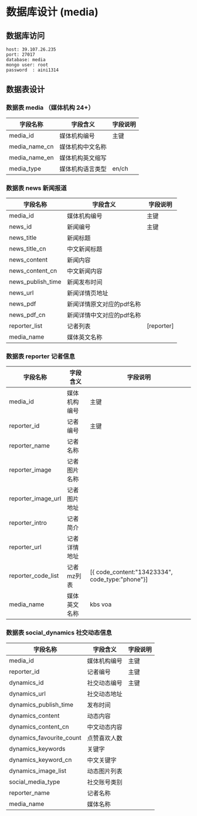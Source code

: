# 数据库设计 (media)

## 数据库访问

```text
host: 39.107.26.235
port: 27017
database: media
mongo user: root
password  : aini1314
```

## 数据表设计

### 数据表 media （媒体机构 24+）

| 字段名称 | 字段含义   | 字段说明 |
| ----|--------|----|
| media_id | 媒体机构编号 | 主键 |
| media_name_cn | 媒体机构中文名称 |    |
| media_name_en | 媒体机构英文缩写 |    |
| media_type | 媒体机构语言类型 | en/ch |

### 数据表 news 新闻报道

| 字段名称 | 字段含义 | 字段说明       |
| ----|--------|------------|
| media_id | 媒体机构编号 | 主键         |
| news_id | 新闻编号 | 主键         |
| news_title | 新闻标题 |            |
| news_title_cn | 中文新闻标题 |            |
| news_content | 新闻内容 |            |
| news_content_cn | 中文新闻内容 |            |
| news_publish_time | 新闻发布时间 |            |
| news_url | 新闻详情页地址 |            |
| news_pdf | 新闻详情原文对应的pdf名称 |            |
| news_pdf_cn | 新闻详情中文对应的pdf名称 |            |
| reporter_list | 记者列表 | [reporter] |
| media_name | 媒体英文名称 |            |

### 数据表 reporter 记者信息

| 字段名称 | 字段含义   | 字段说明                                            |
| ----|--------|-------------------------------------------------|
| media_id | 媒体机构编号 | 主键                                              |
| reporter_id | 记者编号   | 主键                                              |
| reporter_name | 记者名称   |                                                 |
| reporter_image | 记者图片名称 |                                                 |
| reporter_image_url | 记者图片地址 |                                                 |
| reporter_intro | 记者简介   |                                                 |
| reporter_url | 记者详情地址 |                                                 |
| reporter_code_list | 记者mz列表 | [{ code_content:"13423334", code_type:"phone"}] |
| media_name | 媒体英文名称 | kbs voa                                         |

### 数据表 social_dynamics 社交动态信息

| 字段名称                     | 字段含义   | 字段说明 |
|--------------------------|--------|----|
| media_id                 | 媒体机构编号 | 主键       |
| reporter_id              | 记者编号   | 主键        |
| dynamics_id              | 社交动态编号 | 主键        |
| dynamics_url             | 社交动态地址 |         |
| dynamics_publish_time    | 发布时间   |          |
| dynamics_content         | 动态内容   |          |
| dynamics_content_cn      | 中文动态内容 |          |
| dynamics_favourite_count | 点赞喜欢人数 |          |
| dynamics_keywords        | 关键字    |          |
| dynamics_keyword_cn      | 中文关键字  |          |
| dynamics_image_list      | 动态图片列表 |          |
| social_media_type        | 社交账号类别 |          |
| reporter_name            | 记者名称   |          |
| media_name | 媒体名称   |  |
